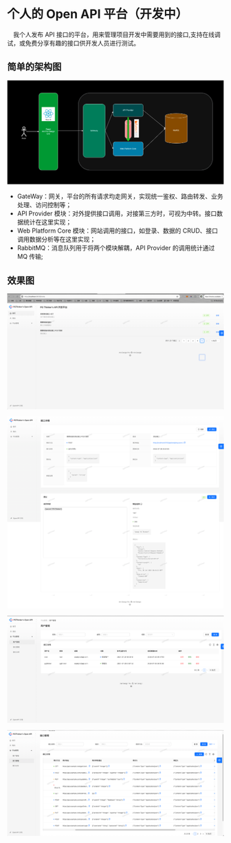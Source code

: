 # 个人的 Open API 平台（开发中）

&emsp;我个人发布 API 接口的平台，用来管理项目开发中需要用到的接口,支持在线调试，或免费分享有趣的接口供开发人员进行测试。

## 简单的架构图

![](./doc/images/OpenAPI-Platform.png)

- GateWay：网关，平台的所有请求均走网关，实现统一鉴权、路由转发、业务处理、访问控制等；
- API Provider 模块：对外提供接口调用，对接第三方时，可视为中转。接口数据统计在这里实现；
- Web Platform Core 模块：网站调用的接口，如登录、数据的 CRUD、接口调用数据分析等在这里实现；
- RabbitMQ：消息队列用于将两个模块解耦，API Provider 的调用统计通过 MQ 传输;

## 效果图

![](./doc/images/home.png)

![](./doc/images/debug.png)

![](./doc/images/user-manage.png)

![](./doc/images/api-manage.png)
